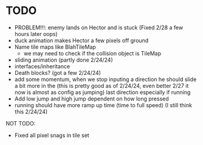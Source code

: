 # TODO

- PROBLEM!!!: enemy lands on Hector and is stuck (Fixed 2/28 a few hours later oops)
- duck animation makes Hector a few pixels off ground
- Name tile maps like BlahTileMap
  - we may need to check if the collision object is TileMap
- sliding animation (partly done 2/24/24)
- interfaces/inheritance
- Death blocks? (got a few 2/24/24)
- add some momentum, when we stop inputing a direction he should slide a bit more in the (this is pretty good as of 2/24/24, even better 2/27 it now is almost as config as jumping)
  last direction especially if running
- Add low jump and high jump dependent on how long pressed
- running should have more ramp up time (time to full speed) (I still think this 2/24/24)

NOT TODO:
- Fixed all pixel snags in tile set
